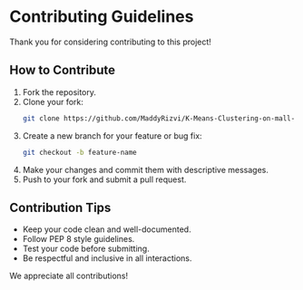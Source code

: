 # Contributing Guidelines

Thank you for considering contributing to this project!

## How to Contribute

1. Fork the repository.
2. Clone your fork:
   ```bash
   git clone https://github.com/MaddyRizvi/K-Means-Clustering-on-mall-customers.git
   ```
3. Create a new branch for your feature or bug fix:
   ```bash
   git checkout -b feature-name
   ```
4. Make your changes and commit them with descriptive messages.
5. Push to your fork and submit a pull request.

## Contribution Tips

- Keep your code clean and well-documented.
- Follow PEP 8 style guidelines.
- Test your code before submitting.
- Be respectful and inclusive in all interactions.

We appreciate all contributions!